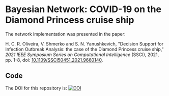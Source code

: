 # Bayesian Network: COVID-19 on the Diamond Princess cruise ship

The network implementation was presented in the paper: 

H. C. R. Oliveira, V. Shmerko and S. N. Yanushkevich, "Decision Support for Infection Outbreak Analysis: the case of the Diamond Princess cruise ship," *2021 IEEE Symposium Series on Computational Intelligence* (SSCI), 2021, pp. 1-8, doi: [10.1109/SSCI50451.2021.9660140](https://ieeexplore.ieee.org/document/9660140).

## Code
The DOI for this repository is: [![DOI](https://zenodo.org/badge/465061919.svg)](https://zenodo.org/badge/latestdoi/465061919)

